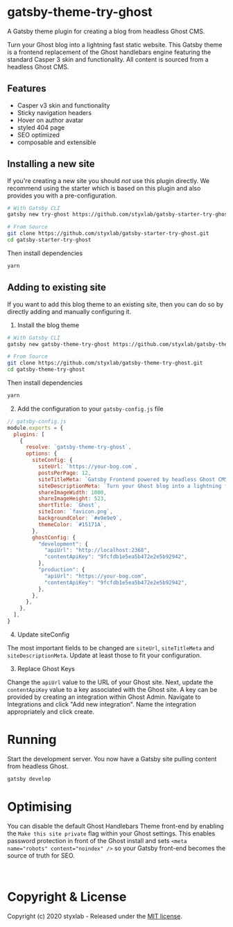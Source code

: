# gatsby-theme-try-ghost 
A Gatsby theme plugin for creating a blog from headless Ghost CMS. 

Turn your Ghost blog into a lightning fast static website. This Gatsby theme is a frontend replacement of the Ghost handlebars engine featuring the standard Casper 3 skin and functionality. All content is sourced from a headless Ghost CMS.

## Features
- Casper v3 skin and functionality
- Sticky navigation headers
- Hover on author avatar
- styled 404 page
- SEO optimized
- composable and extensible

## Installing a new site

If you're creating a new site you should *not* use this plugin directly. We recommend using the starter which is based on this plugin and also provides you with a pre-configuration.

```bash
# With Gatsby CLI
gatsby new try-ghost https://github.com/styxlab/gatsby-starter-try-ghost 
```

```bash
# From Source
git clone https://github.com/styxlab/gatsby-starter-try-ghost.git
cd gatsby-starter-try-ghost
```

Then install dependencies

```bash
yarn
```

## Adding to existing site

If you want to add this blog theme to an existing site, then you can do so by directly adding and manually configuring it. 

1. Install the blog theme

```bash
# With Gatsby CLI
gatsby new gatsby-theme-try-ghost https://github.com/styxlab/gatsby-theme-try-ghost.git
```

```bash
# From Source
git clone https://github.com/styxlab/gatsby-theme-try-ghost.git
cd gatsby-theme-try-ghost
```

Then install dependencies

```bash
yarn
```

2. Add the configuration to your `gatsby-config.js` file

```js
// gatsby-config.js
module.exports = {
  plugins: [
    {
      resolve: `gatsby-theme-try-ghost`,
      options: {
        siteConfig: {
          siteUrl: `https://your-bog.com`,
          postsPerPage: 12,
          siteTitleMeta: `Gatsby Frontend powered by headless Ghost CMS`,
          siteDescriptionMeta: `Turn your Ghost blog into a lightning fast static website with Gatsby`, 
          shareImageWidth: 1000,
          shareImageHeight: 523,
          shortTitle: `Ghost`,
          siteIcon: `favicon.png`,
          backgroundColor: `#e9e9e9`,
          themeColor: `#15171A`,
        },
        ghostConfig: {
          "development": {
            "apiUrl": "http://localhost:2368",
            "contentApiKey": "9fcfdb1e5ea5b472e2e5b92942",
          },
          "production": {
            "apiUrl": "https://your-bog.com",
            "contentApiKey": "9fcfdb1e5ea5b472e2e5b92942",
          },
        },
      },
    },
  ],
}
```

4. Update siteConfig

The most important fields to be changed are `siteUrl`, `siteTitleMeta` and `siteDescriptionMeta`. Update at least those to fit your configuration.

3. Replace Ghost Keys

Change the `apiUrl` value to the URL of your Ghost site. Next, update the `contentApiKey` value to a key associated with the Ghost site. A key can be provided by creating an integration within Ghost Admin. Navigate to Integrations and click "Add new integration". Name the integration appropriately and click create.

# Running

Start the development server. You now have a Gatsby site pulling content from headless Ghost.

```bash
gatsby develop
```

# Optimising

You can disable the default Ghost Handlebars Theme front-end by enabling the `Make this site private` flag within your Ghost settings. This enables password protection in front of the Ghost install and sets `<meta name="robots" content="noindex" />` so your Gatsby front-end becomes the source of truth for SEO.

&nbsp;


# Copyright & License

Copyright (c) 2020 styxlab - Released under the [MIT license](LICENSE).
